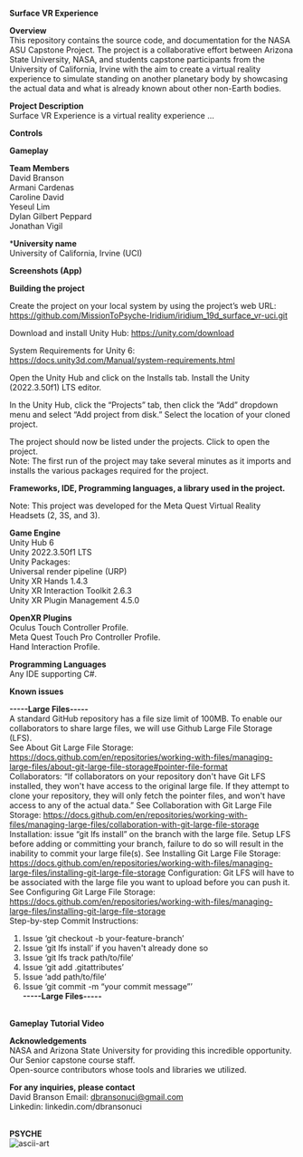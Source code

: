 **Surface VR Experience** <br>

**Overview** <br>
This repository contains the source code, and documentation for the NASA ASU Capstone Project. The project is a collaborative effort between Arizona State University, NASA, and students capstone participants from the University of California, Irvine with the aim to create a virtual reality experience to simulate standing on another planetary body by showcasing the actual data and what is already known about other non-Earth bodies.

**Project Description** <br>
Surface VR Experience is a virtual reality experience …

**Controls** <br>

**Gameplay** <br>

**Team Members** <br>
David Branson <br>
Armani Cardenas <br>
Caroline David <br>
Yeseul Lim <br>
Dylan Gilbert Peppard <br>
Jonathan Vigil <br>

***University name** <br>
University of California, Irvine (UCI)

**Screenshots (App)** <br>

**Building the project** <br>

Create the project on your local system by using the project’s web URL: https://github.com/MissionToPsyche-Iridium/iridium_19d_surface_vr-uci.git <br>

Download and install Unity Hub: https://unity.com/download <br>

System Requirements for Unity 6: https://docs.unity3d.com/Manual/system-requirements.html <br>

Open the Unity Hub and click on the Installs tab. Install the Unity (2022.3.50f1) LTS editor. <br>

In the Unity Hub, click the “Projects” tab, then click the “Add” dropdown menu and select “Add project from disk.” Select the location of your cloned project. <br>

The project should now be listed under the projects. Click to open the project. <br>
Note: The first run of the project may take several minutes as it imports and installs the various packages required for the project. <br>


**Frameworks, IDE, Programming languages, a library used in the project.** <br>

Note: This project was developed for the Meta Quest Virtual Reality Headsets (2, 3S, and 3). <br>

**Game Engine** <br>
Unity Hub 6 <br>
Unity 2022.3.50f1 LTS <br>
Unity Packages: <br>
Universal render pipeline (URP) <br>
Unity XR Hands 1.4.3 <br>
Unity XR Interaction Toolkit 2.6.3 <br>
Unity XR Plugin Management 4.5.0 <br>

**OpenXR Plugins** <br>
Oculus Touch Controller Profile. <br>
Meta Quest Touch Pro Controller Profile. <br>
Hand Interaction Profile. <br>



**Programming Languages** <br>
Any IDE supporting C#. <br>
 

**Known issues** <br>

**-----Large Files-----** <br>
A standard GitHub repository has a file size limit of 100MB. To enable our collaborators to share large files, we will use Github Large File Storage (LFS). <br>
See About Git Large File Storage: https://docs.github.com/en/repositories/working-with-files/managing-large-files/about-git-large-file-storage#pointer-file-format <br>
Collaborators: “If collaborators on your repository don't have Git LFS installed, they won't have access to the original large file. If they attempt to clone your repository, they will only fetch the pointer files, and won't have access to any of the actual data.” See Collaboration with Git Large File Storage: https://docs.github.com/en/repositories/working-with-files/managing-large-files/collaboration-with-git-large-file-storage <br>
Installation: issue “git lfs install” on the branch with the large file. Setup LFS before adding or committing your branch, failure to do so will result in the inability to commit your large file(s). See Installing Git Large File Storage: https://docs.github.com/en/repositories/working-with-files/managing-large-files/installing-git-large-file-storage
Configuration: Git LFS will have to be associated with the large file you want to upload before you can push it. See Configuring Git Large File Storage: https://docs.github.com/en/repositories/working-with-files/managing-large-files/installing-git-large-file-storage <br>
Step-by-step Commit Instructions:<br>
1. Issue ‘git checkout -b your-feature-branch’ <br>
2. Issue ‘git lfs install’ if you haven't already done so <br>
2. Issue ‘git lfs track path/to/file’ <br>
3. Issue ‘git add .gitattributes’ <br>
4. Issue ‘add path/to/file’ <br>
5. Issue ‘git commit -m “your commit message”’ <br>
**-----Large Files-----** <br><br>

**Gameplay Tutorial Video** <br>

**Acknowledgements** <br>
NASA and Arizona State University for providing this incredible opportunity. <br>
Our Senior capstone course staff. <br>
Open-source contributors whose tools and libraries we utilized. <br>

**For any inquiries, please contact** <br>
David Branson 
Email:      dbransonuci@gmail.com <br>
Linkedin: linkedin.com/dbransonuci <br><br>


**PSYCHE** <br>
![ascii-art](https://github.com/user-attachments/assets/c1ce6681-3cf1-4fed-b103-555c487d8520)


